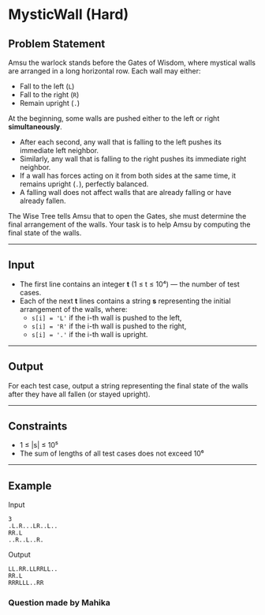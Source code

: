 # MysticWall (Hard)
## Problem Statement

Amsu the warlock stands before the Gates of Wisdom, where mystical walls are arranged in a long horizontal row. Each wall may either:

- Fall to the left (`L`)  
- Fall to the right (`R`)  
- Remain upright (`.`)  

At the beginning, some walls are pushed either to the left or right **simultaneously**.

- After each second, any wall that is falling to the left pushes its immediate left neighbor.  
- Similarly, any wall that is falling to the right pushes its immediate right neighbor.  
- If a wall has forces acting on it from both sides at the same time, it remains upright (`.`), perfectly balanced.  
- A falling wall does not affect walls that are already falling or have already fallen.  

The Wise Tree tells Amsu that to open the Gates, she must determine the final arrangement of the walls.
Your task is to help Amsu by computing the final state of the walls.


---

## Input
- The first line contains an integer **t** (1 ≤ t ≤ 10⁴) — the number of test cases.  
- Each of the next **t** lines contains a string **s** representing the initial arrangement of the walls, where:  
  - `s[i] = 'L'` if the i-th wall is pushed to the left,  
  - `s[i] = 'R'` if the i-th wall is pushed to the right,  
  - `s[i] = '.'` if the i-th wall is upright.  

---

## Output
For each test case, output a string representing the final state of the walls after they have all fallen (or stayed upright).

---

## Constraints
- 1 ≤ |s| ≤ 10⁵  
- The sum of lengths of all test cases does not exceed 10⁶  

---

## Example

Input
```
3
.L.R...LR..L..
RR.L
..R..L..R.

```
Output
```
LL.RR.LLRRLL..
RR.L
RRRLLL..RR
```

### Question made by Mahika
